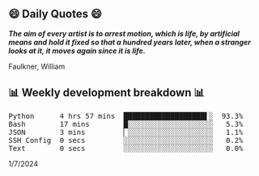 ## 😄 Daily Quotes 😄

_**The aim of every artist is to arrest motion, which is life, by artificial means and hold it fixed so that a hundred years later, when a stranger looks at it, it moves again since it is life.**_

Faulkner, William



## 📊 Weekly development breakdown 📊

<pre>Python      4 hrs 57 mins  ███████████████████▌░  93.3%
Bash        17 mins        █░░░░░░░░░░░░░░░░░░░░   5.3%
JSON        3 mins         ▏░░░░░░░░░░░░░░░░░░░░   1.1%
SSH Config  0 secs         ░░░░░░░░░░░░░░░░░░░░░   0.2%
Text        0 secs         ░░░░░░░░░░░░░░░░░░░░░   0.0%</pre>

1/7/2024
